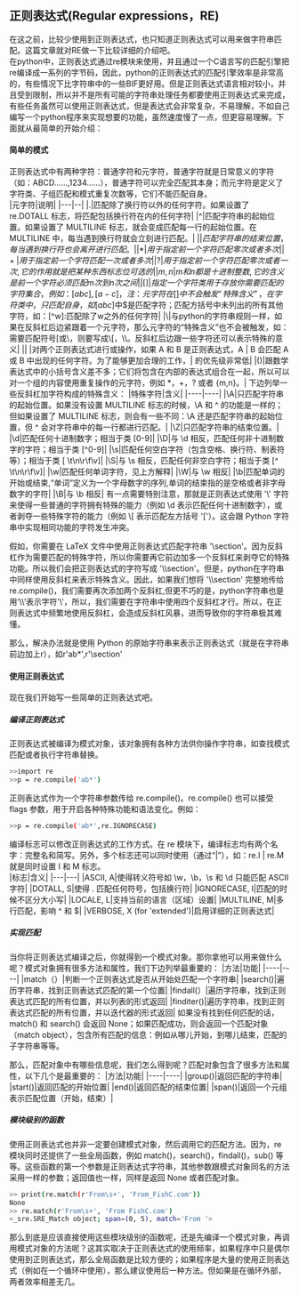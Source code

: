 ﻿## 正则表达式(Regular expressions，RE)
在这之前，比较少使用到正则表达式，也只知道正则表达式可以用来做字符串匹配。这篇文章就对RE做一下比较详细的介绍吧。   
在python中，正则表达式通过re模块来使用，并且通过一个C语言写的匹配引擎把re编译成一系列的字节码，因此，python的正则表达式的匹配引擎效率是非常高的，有些情况下比字符串中的一些BIF更好用。但是正则表达式语言相对较小，并且受到限制，所以并不是所有可能的字符串处理任务都要使用正则表达式来完成，有些任务虽然可以使用正则表达式，但是表达式会非常复杂，不易理解，不如自己编写一个python程序来实现想要的功能，虽然速度慢了一点，但更容易理解。下面就从最简单的开始介绍：   
#### 简单的模式
正则表达式中有两种字符：普通字符和元字符，普通字符就是日常意义的字符（如：ABCD……,1234……），普通字符可以完全匹配其本身；而元字符是定义了字符类、子组匹配和模式重复次数等，它们不能匹配自身。   
|元字符|说明|
|---|--|
|.|匹配除了换行符以外的任何字符。如果设置了 re.DOTALL 标志，将匹配包括换行符在内的任何字符|
|^|匹配字符串的起始位置。如果设置了 MULTILINE 标志，就会变成匹配每一行的起始位置。在 MULTILINE 中，每当遇到换行符就会立刻进行匹配。|
|$|匹配字符串的结束位置，每当遇到换行符也会离开进行匹配。|
|*|用于指定前一个字符匹配零次或者多次|
|+|用于指定前一个字符匹配一次或者多次|
|?|用于指定前一个字符匹配零次或者一次,它的作用就是把某种东西标志位可选的|
|{m,n}|m 和 n 都是十进制整数,它的含义是前一个字符必须匹配 m 次到 n 次之间|
|[]|指定一个字符类用于存放你需要匹配的字符集合，例如：[abc],[a-c]，注：元字符在[]中不会触发“特殊含义”，在字符类中，只匹配自身，如[abc$]中$是匹配字符；匹配方括号中未列出的所有其他字符，如：[^w]:匹配除了w之外的任何字符|
|\\|与python的字符串规则一样，如果在反斜杠后边紧跟着一个元字符，那么元字符的“特殊含义”也不会被触发，如：需要匹配符号[或\，则要写成\\[，\\\。反斜杠后边跟一些字符还可以表示特殊的意义|
|\| |对两个正则表达式进行或操作，如果 A 和 B 是正则表达式，A | B 会匹配 A 或 B 中出现的任何字符。为了能够更加合理的工作，| 的优先级非常低|
|()|跟数学表达式中的小括号含义差不多；它们将包含在内部的表达式组合在一起，所以可以对一个组的内容使用重复操作的元字符，例如 *，+，? 或者 {m,n}。|
下边列举一些反斜杠加字符构成的特殊含义：
|特殊字符|含义|
|----|----|
|\\A|只匹配字符串的起始位置。如果没有设置 MULTILINE 标志的时候，\A 和 ^ 的功能是一样的；但如果设置了 MULTILINE 标志，则会有一些不同：\A 还是匹配字符串的起始位置，但 ^ 会对字符串中的每一行都进行匹配。|
|\\Z|只匹配字符串的结束位置。|
|\\d|匹配任何十进制数字；相当于类 [0-9]|
|\\D|与 \d 相反，匹配任何非十进制数字的字符；相当于类 [^0-9]|
|\\s|匹配任何空白字符（包含空格、换行符、制表符等）；相当于类 [ \t\n\r\f\v]|
|\\S|与 \s 相反，匹配任何非空白字符；相当于类 [^ \t\n\r\f\v]|
|\\w|匹配任何单词字符，见上方解释|
|\\W|与 \w 相反|
|\\b|匹配单词的开始或结束,“单词”定义为一个字母数字的序列,单词的结束指的是空格或者非字母数字的字符|
|\\B|与 \b 相反|
有一点需要特别注意，那就是正则表达式使用 '\\' 字符来使得一些普通的字符拥有特殊的能力（例如 \\d 表示匹配任何十进制数字），或者剥夺一些特殊字符的能力（例如 \\[ 表示匹配左方括号 '['）。这会跟 Python 字符串中实现相同功能的字符发生冲突。   
 
假如，你需要在 LaTeX 文件中使用正则表达式匹配字符串 '\\section'。因为反斜杠作为需要匹配的特殊字符，所以你需要再它前边加多一个反斜杠来剥夺它的特殊功能。所以我们会把正则表达式的字符写成 '\\\\section'。但是，python在字符串中同样使用反斜杠来表示特殊含义。因此，如果我们想将 '\\\\section' 完整地传给 re.compile()，我们需要再次添加两个反斜杠,但更不巧的是，python字符串也是用‘\\\\’表示字符'\\'，所以，我们需要在字符串中使用四个反斜杠才行。所以，在正则表达式中频繁地使用反斜杠，会造成反斜杠风暴，进而导致你的字符串极其难懂。    

那么，解决办法就是使用 Python 的原始字符串来表示正则表达式（就是在字符串前边加上r），如r'ab*',r'\\section'

#### 使用正则表达式
现在我们开始写一些简单的正则表达式吧。   
##### 编译正则表达式
正则表达式被编译为模式对象，该对象拥有各种方法供你操作字符串，如查找模式匹配或者执行字符串替换。
```sh
>>import re
>>p = re.compile('ab*')
```
正则表达式作为一个字符串参数传给 re.compile()。re.compile() 也可以接受 flags 参数，用于开启各种特殊功能和语法变化。例如：
```sh
>>p = re.compile('ab*',re.IGNORECASE)
```
编译标志可以修改正则表达式的工作方式。在 re 模块下，编译标志均有两个名字：完整名和简写。另外，多个标志还可以同时使用（通过“|”），如：re.I | re.M 就是同时设置 I 和 M 标志。    
|标志|含义|
|---|---|
|ASCII, A|使得转义符号如 \w，\b，\s 和 \d 只能匹配 ASCII 字符|
|DOTALL, S|使得 . 匹配任何符号，包括换行符|
|IGNORECASE, I|匹配的时候不区分大小写|
|LOCALE, L|支持当前的语言（区域）设置|
|MULTILINE, M|多行匹配，影响 ^ 和 $|
|VERBOSE, X (for 'extended')|启用详细的正则表达式|

##### 实现匹配
当你将正则表达式编译之后，你就得到一个模式对象。那你拿他可以用来做什么呢？模式对象拥有很多方法和属性，我们下边列举最重要的：
|方法|功能|
|----|----|
|match（）|判断一个正则表达式是否从开始处匹配一个字符串|
|search()|遍历字符串，找到正则表达式匹配的第一个位置|
|findall(）|遍历字符串，找到正则表达式匹配的所有位置，并以列表的形式返回|
|finditer()|遍历字符串，找到正则表达式匹配的所有位置，并以迭代器的形式返回|
如果没有找到任何匹配的话，match() 和 search() 会返回 None；如果匹配成功，则会返回一个匹配对象（match object），包含所有匹配的信息：例如从哪儿开始，到哪儿结束，匹配的子字符串等等。    

那么，匹配对象中有哪些信息呢，我们怎么得到呢？匹配对象包含了很多方法和属性，以下几个是最重要的：
|方法|功能|
|----|----|
|group()|返回匹配的字符串|
|start()|返回匹配的开始位置|
|end()|返回匹配的结束位置|
|span()|返回一个元组表示匹配位置（开始，结束）|

##### 模块级别的函数
使用正则表达式也并非一定要创建模式对象，然后调用它的匹配方法。因为，re 模块同时还提供了一些全局函数，例如 match()，search()，findall()，sub() 等等。这些函数的第一个参数是正则表达式字符串，其他参数跟模式对象同名的方法采用一样的参数；返回值也一样，同样是返回 None 或者匹配对象。   
```sh
>> print(re.match(r'From\s+', 'From_FishC.com'))
None
>> re.match(r'From\s+', 'From FishC.com')
<_sre.SRE_Match object; span=(0, 5), match='From '>
```
那么到底是应该直接使用这些模块级别的函数呢，还是先编译一个模式对象，再调用模式对象的方法呢？这其实取决于正则表达式的使用频率，如果程序中只是偶尔使用到正则表达式，那么全局函数是比较方便的；如果程序是大量的使用正则表达式（例如在一个循环中使用），那么建议使用后一种方法。但如果是在循环外部，两者效率相差无几。